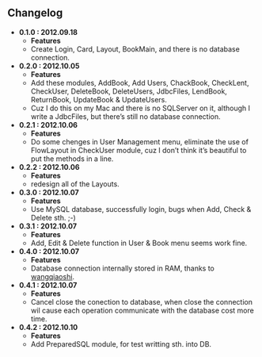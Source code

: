## Changelog

- **0.1.0 : 2012.09.18**
	- **Features**
	- Create Login, Card, Layout, BookMain, and there is no database connection.
- **0.2.0 : 2012.10.05**
	- **Features**
	- Add these modules, AddBook, Add Users, ChackBook, CheckLent, CheckUser, DeleteBook, DeleteUsers, JdbcFiles, LendBook, ReturnBook, UpdateBook & UpdateUsers.
	- Cuz I do this on my Mac and there is no SQLServer on it, although I write a JdbcFiles, but there’s still no database connection.
- **0.2.1 : 2012.10.06**
	- **Features**
	- Do some chenges in User Management menu, eliminate the use of FlowLayout in CheckUser module, cuz I don’t think it’s beautiful to put the methods in a line.
- **0.2.2 : 2012.10.06**
	- **Features**
	- redesign all of the Layouts.
- **0.3.0 : 2012.10.07**
	- **Features**
	- Use MySQL database, successfully login, bugs when Add, Check & Delete sth. ;-)
- **0.3.1 : 2012.10.07**
	- **Features**
	- Add, Edit & Delete function in User & Book menu seems work fine.
- **0.4.0 : 2012.10.07**
	- **Features**
	- Database connection internally stored in RAM, thanks to [wangqiaoshi](https://github.com/wangqiaoshi).
- **0.4.1 : 2012.10.07**
	- **Features**
	- Cancel close the conection to database, when close the connection wil cause each operation communicate with the database cost more time.
- **0.4.2 : 2012.10.10**
	- **Features**
	- Add PreparedSQL module, for test writting sth. into DB.
